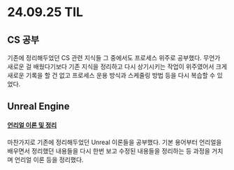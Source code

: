 # 24.09.25 TIL

## CS 공부

기존에 정리해두었던 CS 관련 지식들 그 중에서도 프로세스 위주로 공부했다. 무언가 새로운 걸 배웠다기보다 기존 지식을 정리하고 다시 상기시키는 작업이 위주였어서 크게 새로운 기록을 할 건 없고 프로세스 운용 방식과 스케줄링 방법 등을 다시 복습할 수 있었다.

## Unreal Engine

#### [언리얼 이론 및 정리](/Unreal%20Engine/이론%20및%20정리/)

마찬가지로 기존에 정리해두었던 Unreal 이론들을 공부했다. 기본 용어부터 언리얼을 배우면서 정리했던 내용들을 다시 한번 보고 수정된 내용들을 정리하는 등 과정을 거치며 언리얼 이론 등을 정리했다.
